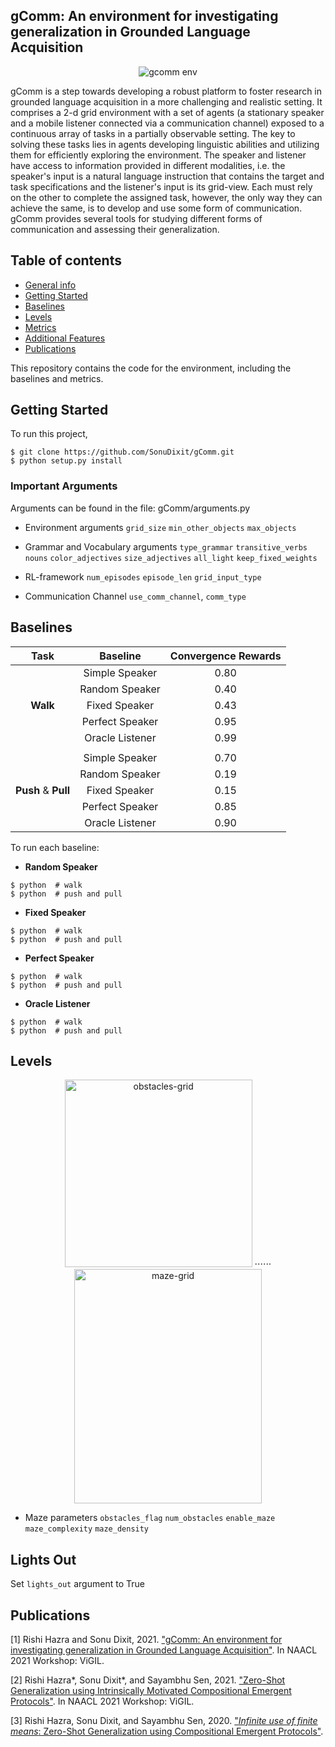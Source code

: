 ## gComm: An environment for investigating generalization in Grounded Language Acquisition
<p align="center">
  <img src="https://user-images.githubusercontent.com/36856187/117645822-50da8200-b18b-11eb-9bca-4eb7f064e7eb.png" alt="gcomm env"/>
</p>

gComm is a step towards developing a robust platform to foster research in grounded language acquisition in a more challenging and realistic setting. It comprises a 2-d grid environment with a set of agents (a stationary speaker and a mobile listener connected via a communication channel) exposed to a continuous array of tasks in a partially observable setting. The key to solving these tasks lies in agents developing linguistic abilities and utilizing them for efficiently exploring the environment. The speaker and listener have access to information provided in different modalities, i.e. the speaker's input is a natural language instruction that contains the target and task specifications and the listener's input is its grid-view. Each must rely on the other to complete the assigned task, however, the only way they can achieve the same, is to develop and use some form of communication. gComm provides several tools for studying different forms of communication and assessing their generalization.

## Table of contents
* [General info](#general-info)
* [Getting Started](#getting-started)
* [Baselines](#baselines)
* [Levels](#levels)
* [Metrics](#metrics)
* [Additional Features](#additional-features)
* [Publications](#publications)

This repository contains the code for the environment, including the baselines and metrics.

## Getting Started
To run this project,

```
$ git clone https://github.com/SonuDixit/gComm.git
$ python setup.py install
```

### Important Arguments
Arguments can be found in the file: gComm/arguments.py

* Environment arguments
`grid_size`
`min_other_objects`
`max_objects`

* Grammar and Vocabulary arguments
`type_grammar`
`transitive_verbs`
`nouns`
`color_adjectives`
`size_adjectives`
`all_light`
`keep_fixed_weights`

* RL-framework
`num_episodes`
`episode_len`
`grid_input_type`

* Communication Channel
`use_comm_channel`, `comm_type`


## Baselines
| Task              | Baseline         | Convergence Rewards  |
|:-----------------:|:----------------:|:--------------------:|
|                   | Simple Speaker   |   0.80               |
|                   | Random Speaker   |   0.40               |
|  **Walk**         | Fixed Speaker    |   0.43               |
|                   | Perfect Speaker  |   0.95               |
|                   | Oracle Listener  |   0.99               |
|                   |                  |                      |
|                   | Simple Speaker   |   0.70               |
|                   | Random Speaker   |   0.19               |
|**Push** & **Pull**| Fixed Speaker    |   0.15               |
|                   | Perfect Speaker  |   0.85               |
|                   | Oracle Listener  |   0.90               |

To run each baseline:

* **Random Speaker**
```
$ python  # walk
$ python  # push and pull
```
* **Fixed Speaker**
```
$ python  # walk
$ python  # push and pull
```
* **Perfect Speaker**
```
$ python  # walk
$ python  # push and pull
```
* **Oracle Listener**
```
$ python  # walk
$ python  # push and pull
```

## Levels
<p align="center">
  <img src="https://user-images.githubusercontent.com/36856187/117788916-1f73bc00-b248-11eb-8484-e810a6d88591.png" width="300" alt="obstacles-grid"/>
  ⋅⋅⋅⋅⋅⋅
  <img src="https://user-images.githubusercontent.com/36856187/117788200-74630280-b247-11eb-9018-4b03a6c6ab76.png" width="300" height="375" alt="maze-grid"/>
</p>

* Maze parameters
`obstacles_flag`
`num_obstacles`
`enable_maze`
`maze_complexity`
`maze_density`

## Lights Out

Set `lights_out` argument to True

## Publications
[1] Rishi Hazra and Sonu Dixit, 2021. ["gComm: An environment for investigating generalization in Grounded Language Acquisition"](https://arxiv.org/pdf/2105.03943.pdf). In NAACL 2021 Workshop: ViGIL.

[2] Rishi Hazra*, Sonu Dixit*, and Sayambhu Sen, 2021. ["Zero-Shot Generalization using Intrinsically Motivated Compositional Emergent Protocols"](). In NAACL 2021 Workshop: ViGIL.

[3] Rishi Hazra, Sonu Dixit, and Sayambhu Sen, 2020. ["*Infinite use of finite means*: Zero-Shot Generalization using Compositional Emergent Protocols"](https://arxiv.org/pdf/2012.05011.pdf).

